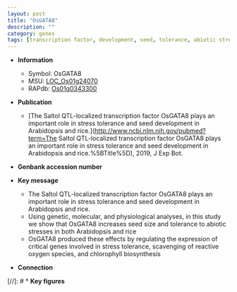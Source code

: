 ```yaml
---
layout: post
title: "OsGATA8"
description: ""
category: genes
tags: [transcription factor, development, seed, tolerance, abiotic stress, stress, biotic stress, seed size, seed development, reactive oxygen species, stress tolerance]
---
```


* **Information**  
    + Symbol: OsGATA8  
    + MSU: [LOC_Os01g24070](http://rice.uga.edu/cgi-bin/ORF_infopage.cgi?orf=LOC_Os01g24070)  
    + RAPdb: [Os01g0343300](https://rapdb.dna.affrc.go.jp/locus/?name=Os01g0343300)  

* **Publication**  
    + [The Saltol QTL-localized transcription factor OsGATA8 plays an important role in  stress tolerance and seed development in Arabidopsis and rice.](http://www.ncbi.nlm.nih.gov/pubmed?term=The Saltol QTL-localized transcription factor OsGATA8 plays an important role in  stress tolerance and seed development in Arabidopsis and rice.%5BTitle%5D), 2019, J Exp Bot.

* **Genbank accession number**  

* **Key message**  
    + The Saltol QTL-localized transcription factor OsGATA8 plays an important role in  stress tolerance and seed development in Arabidopsis and rice.
    + Using genetic, molecular, and physiological analyses, in this study we show that OsGATA8 increases seed size and tolerance to abiotic stresses in both Arabidopsis and rice
    + OsGATA8 produced these effects by regulating the expression of critical genes involved in stress tolerance, scavenging of reactive oxygen species, and chlorophyll biosynthesis

* **Connection**  

[//]: # * **Key figures**  



